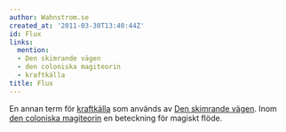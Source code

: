 ```yaml
---
author: Wahnstrom.se
created_at: '2011-03-30T13:40:44Z'
id: Flux
links:
  mention:
  - Den skimrande vägen
  - den coloniska magiteorin
  - kraftkälla
title: Flux
---
```


En annan term för [kraftkälla] som används av [Den skimrande vägen]. Inom [den coloniska magiteorin]
en beteckning för magiskt flöde.

  [kraftkälla]: kraftkälla
  [Den skimrande vägen]: Den_skimrande_vägen
  [den coloniska magiteorin]: den_coloniska_magiteorin
